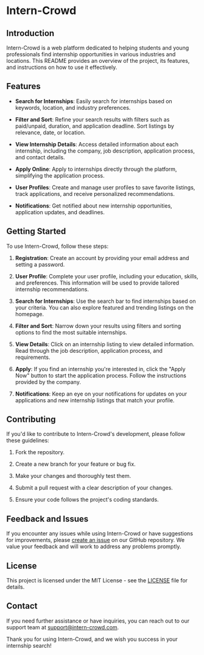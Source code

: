 # Intern-Crowd

## Introduction

Intern-Crowd is a web platform dedicated to helping students and young professionals find internship opportunities in various industries and locations. This README provides an overview of the project, its features, and instructions on how to use it effectively.

## Features

- **Search for Internships**: Easily search for internships based on keywords, location, and industry preferences.

- **Filter and Sort**: Refine your search results with filters such as paid/unpaid, duration, and application deadline. Sort listings by relevance, date, or location.

- **View Internship Details**: Access detailed information about each internship, including the company, job description, application process, and contact details.

- **Apply Online**: Apply to internships directly through the platform, simplifying the application process.

- **User Profiles**: Create and manage user profiles to save favorite listings, track applications, and receive personalized recommendations.

- **Notifications**: Get notified about new internship opportunities, application updates, and deadlines.

## Getting Started

To use Intern-Crowd, follow these steps:

1. **Registration**: Create an account by providing your email address and setting a password.

2. **User Profile**: Complete your user profile, including your education, skills, and preferences. This information will be used to provide tailored internship recommendations.

3. **Search for Internships**: Use the search bar to find internships based on your criteria. You can also explore featured and trending listings on the homepage.

4. **Filter and Sort**: Narrow down your results using filters and sorting options to find the most suitable internships.

5. **View Details**: Click on an internship listing to view detailed information. Read through the job description, application process, and requirements.

6. **Apply**: If you find an internship you're interested in, click the "Apply Now" button to start the application process. Follow the instructions provided by the company.

7. **Notifications**: Keep an eye on your notifications for updates on your applications and new internship listings that match your profile.

## Contributing

If you'd like to contribute to Intern-Crowd's development, please follow these guidelines:

1. Fork the repository.

2. Create a new branch for your feature or bug fix.

3. Make your changes and thoroughly test them.

4. Submit a pull request with a clear description of your changes.

5. Ensure your code follows the project's coding standards.

## Feedback and Issues

If you encounter any issues while using Intern-Crowd or have suggestions for improvements, please [create an issue](https://github.com/yourusername/intern-crowd/issues) on our GitHub repository. We value your feedback and will work to address any problems promptly.

## License

This project is licensed under the MIT License - see the [LICENSE](LICENSE) file for details.

## Contact

If you need further assistance or have inquiries, you can reach out to our support team at support@intern-crowd.com.

Thank you for using Intern-Crowd, and we wish you success in your internship search!
